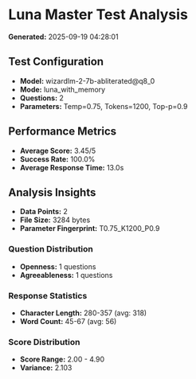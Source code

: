 # Luna Master Test Analysis

**Generated:** 2025-09-19 04:28:01

## Test Configuration
- **Model:** wizardlm-2-7b-abliterated@q8_0
- **Mode:** luna_with_memory
- **Questions:** 2
- **Parameters:** Temp=0.75, Tokens=1200, Top-p=0.9

## Performance Metrics
- **Average Score:** 3.45/5
- **Success Rate:** 100.0%
- **Average Response Time:** 13.0s

## Analysis Insights
- **Data Points:** 2
- **File Size:** 3284 bytes
- **Parameter Fingerprint:** T0.75_K1200_P0.9

### Question Distribution
- **Openness:** 1 questions
- **Agreeableness:** 1 questions

### Response Statistics
- **Character Length:** 280-357 (avg: 318)
- **Word Count:** 45-67 (avg: 56)

### Score Distribution
- **Score Range:** 2.00 - 4.90
- **Variance:** 2.103
